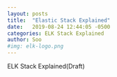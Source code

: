 ```yaml
---
layout: posts
title:  "Elastic Stack Explained"
date:   2019-08-24 12:44:05 -0500
categories: ELK Stack Explained
author: Soo
#img: elk-logo.png 
---
```


ELK Stack Explained(Draft)